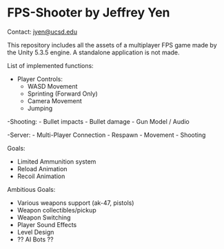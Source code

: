 # FPS-Shooter by Jeffrey Yen
Contact: jyen@ucsd.edu

 This repository includes all the assets of a multiplayer FPS game made by the Unity 5.3.5 engine. 
 A standalone application is not made.
 
 List of implemented functions:
 - Player Controls:
    - WASD Movement
    - Sprinting (Forward Only)
    - Camera Movement
    - Jumping
    
 -Shooting:
    - Bullet impacts
    - Bullet damage
    - Gun Model / Audio
    
  -Server:
    - Multi-Player Connection
        - Respawn
        - Movement
        - Shooting
 
 Goals:
  - Limited Ammunition system
  - Reload Animation
  - Recoil Animation

 Ambitious Goals:
  - Various weapons support (ak-47, pistols)
  - Weapon collectibles/pickup
  - Weapon Switching
  - Player Sound Effects
  - Level Design
  - ?? AI Bots ??
